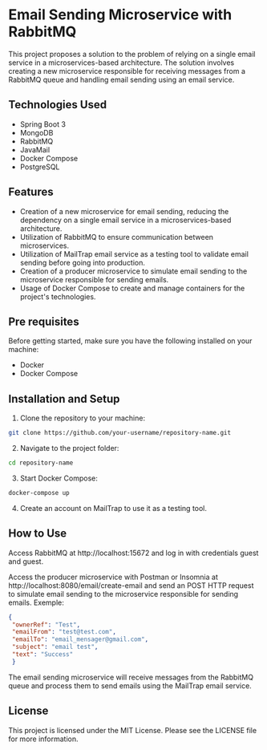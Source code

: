# Email Sending Microservice with RabbitMQ 
This project proposes a solution to the problem of relying on a single email service in a microservices-based architecture. The solution involves creating a new microservice responsible for receiving messages from a RabbitMQ queue and handling email sending using an email service.

## Technologies Used
- Spring Boot 3
- MongoDB
- RabbitMQ
- JavaMail
- Docker Compose
- PostgreSQL

## Features

- Creation of a new microservice for email sending, reducing the dependency on a single email service in a microservices-based architecture.
- Utilization of RabbitMQ to ensure communication between microservices.
- Utilization of MailTrap email service as a testing tool to validate email sending before going into production.
- Creation of a producer microservice to simulate email sending to the microservice responsible for sending emails.
- Usage of Docker Compose to create and manage containers for the project's technologies.

## Pre requisites

Before getting started, make sure you have the following installed on your machine:


- Docker
- Docker Compose
## Installation and Setup
1. Clone the repository to your machine:


```bash
git clone https://github.com/your-username/repository-name.git
```
2. Navigate to the project folder:

```bash
cd repository-name
```
3. Start Docker Compose:

```bash
docker-compose up
```
4. Create an account on MailTrap to use it as a testing tool.


## How to Use
Access RabbitMQ at http://localhost:15672 and log in with credentials guest and guest.

Access the producer microservice with Postman or Insomnia at  http://localhost:8080/email/create-email and send an POST HTTP request to simulate email sending to the microservice responsible for sending emails.
   Exemple:
   ```json
   {
    "ownerRef": "Test",
    "emailFrom": "test@test.com",
    "emailTo": "email_mensager@gmail.com",
    "subject": "email test",
    "text": "Success"
    }
   ```

The email sending microservice will receive messages from the RabbitMQ queue and process them to send emails using the MailTrap email service.


## License
This project is licensed under the MIT License. Please see the LICENSE file for more information.
